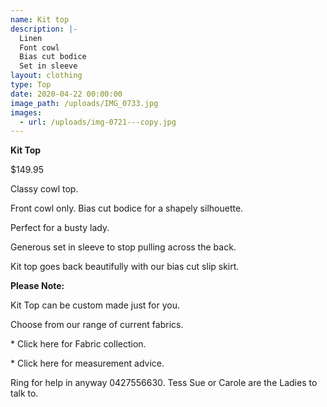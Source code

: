 ```yaml
---
name: Kit top
description: |-
  Linen
  Font cowl
  Bias cut bodice
  Set in sleeve
layout: clothing
type: Top
date: 2020-04-22 00:00:00
image_path: /uploads/IMG_0733.jpg
images:
  - url: /uploads/img-0721---copy.jpg
---
```


**Kit Top**

$149.95

Classy cowl top.

Front cowl only. Bias cut bodice for a shapely silhouette.&nbsp;

Perfect for a busty lady.

Generous set in sleeve to stop pulling across the back.

Kit top goes back beautifully with our bias cut slip skirt.&nbsp;

**Please Note:**

Kit Top can be custom made just for you.

Choose from our range of current fabrics.

\* Click here for Fabric collection.

\* Click here for measurement advice.

Ring for help in anyway 0427556630. Tess Sue or Carole are the Ladies to talk to.
